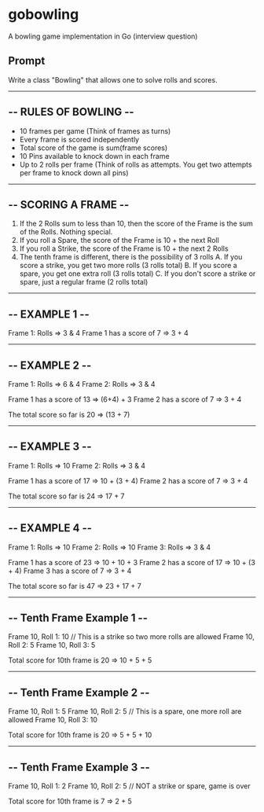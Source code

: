 # gobowling

A bowling game implementation in Go (interview question)

## Prompt

Write a class "Bowling" that allows one to solve rolls and scores.

---------------------------
--    RULES OF BOWLING   --
---------------------------

- 10 frames per game (Think of frames as turns)
- Every frame is scored independently
- Total score of the game is sum(frame scores)
- 10 Pins available to knock down in each frame
- Up to 2 rolls per frame (Think of rolls as attempts. You get two attempts per frame to knock down all pins)

---------------------------
--    SCORING A FRAME    --
---------------------------
1. If the 2 Rolls sum to less than 10, then the score of the Frame is the sum of the Rolls. Nothing special.
2. If you roll a Spare, the score of the Frame is 10 + the next Roll
3. If you roll a Strike, the score of the Frame is 10 + the next 2 Rolls
4. The tenth frame is different, there is the possibility of 3 rolls
    A. If you score a strike, you get two more rolls (3 rolls total)
    B. If you score a spare, you get one extra roll (3 rolls total)
    C. If you don't score a strike or spare, just a regular frame (2 rolls total)

---------------------------
--       EXAMPLE 1       --
---------------------------
Frame 1: Rolls => 3 & 4
Frame 1 has a score of 7 => 3 + 4

---------------------------
--       EXAMPLE 2       --
---------------------------
Frame 1: Rolls => 6 & 4
Frame 2: Rolls => 3 & 4

Frame 1 has a score of 13 => (6+4) + 3
Frame 2 has a score of 7 => 3 + 4

The total score so far is 20 => (13 + 7)

---------------------------
--       EXAMPLE 3       --
---------------------------
Frame 1: Rolls => 10
Frame 2: Rolls => 3 & 4

Frame 1 has a score of 17 => 10 + (3 + 4)
Frame 2 has a score of 7 => 3 + 4

The total score so far is 24 => 17 + 7

---------------------------
--       EXAMPLE 4       --
---------------------------
Frame 1: Rolls => 10
Frame 2: Rolls => 10
Frame 3: Rolls => 3 & 4

Frame 1 has a score of 23 => 10 + 10 + 3
Frame 2 has a score of 17 => 10 + (3 + 4)
Frame 3 has a score of 7 => 3 + 4

The total score so far is 47 => 23 + 17 + 7


---------------------------
-- Tenth Frame Example 1 --
---------------------------
Frame 10, Roll 1: 10  // This is a strike so two more rolls are allowed
Frame 10, Roll 2: 5
Frame 10, Roll 3: 5

Total score for 10th frame is 20 => 10 + 5 + 5


---------------------------
-- Tenth Frame Example 2 --
---------------------------
Frame 10, Roll 1: 5
Frame 10, Roll 2: 5  // This is a spare, one more roll are allowed
Frame 10, Roll 3: 10

Total score for 10th frame is 20 => 5 + 5 + 10


---------------------------
-- Tenth Frame Example 3 --
---------------------------
Frame 10, Roll 1: 2
Frame 10, Roll 2: 5  // NOT a strike or spare, game is over

Total score for 10th frame is 7 => 2 + 5
